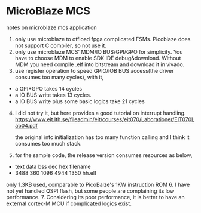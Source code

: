 # MicroBlaze MCS
notes on microblaze mcs application


1. only use microblaze to offload fpga complicated FSMs. Picoblaze does not support C compiler, so not use it.
2. only use microblaze MCS' MDM/IO BUS/GPI/GPO for simplicity. You have to choose MDM to enable SDK IDE debug&download. Without MDM you need compile .elf into bitstream and download it in vivado.
3. use register operation to speed GPIO/IOB BUS access(the driver consumes too many cycles), with it,
  - a GPI+GPO takes 14 cycles
  - a IO BUS write takes 13 cycles.
  - a IO BUS write plus some basic logics take 21 cycles
4. I did not try it, but here provides a good tutorial on interrupt handling.
  https://www.eit.lth.se/fileadmin/eit/courses/eit070/Laborationer/EIT070Lab04.pdf
   
   the original intc initialization has too many function calling and I think it consumes too much stack.
5. for the sample code, the release version consumes resources as below, 
  - text	   data	    bss	    dec	    hex	filename
  - 3488	    360	   1096	   4944	   1350	hh.elf
   
   only 1.3KB used, comparable to PicoBalze's 1KW instruction ROM
6. I have not yet handled QSPI flash, but some people are complaining its low performance.
7. Considering its poor performance, it is better to have an external cortex-M MCU if complicated logics exist.
